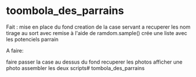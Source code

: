 # toombola_des_parrains

Fait :
     mise en place du fond
     creation de la case servant a recuperer les nom
     tirage au sort avec remise à l'aide de ramdom.sample()
     crée une liste avec les potenciels parrain

A faire:
  
  faire passer la case au dessus du fond
  recuperer les photos
  afficher une photo
  assembler les deux scripts# tombola_des_parrains
